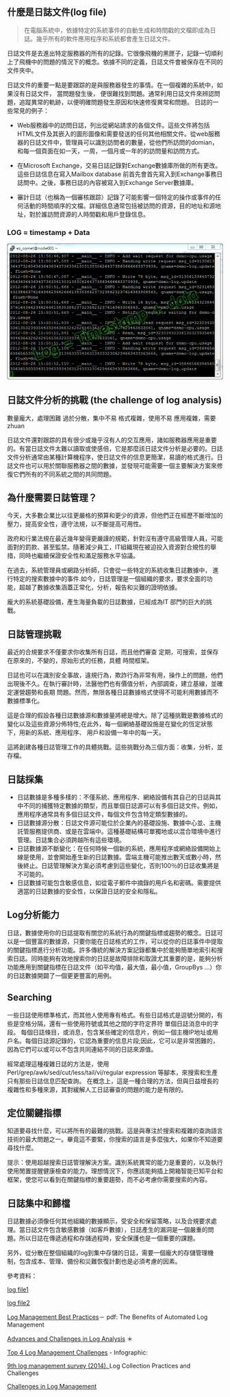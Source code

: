 
## 什麼是日誌文件(log file)


> 在電腦系統中，依據特定的系統事件的自動生成和時間戳的文檔即成為日誌。幾乎所有的軟件應用程序和系統都會產生日誌文件。

日誌文件是去進出特定服務器的所有的記錄。它很像飛機的黑匣子，記錄一切順利上了飛機中的問題的情況下的概念。依據不同的定義，日誌文件會被保存在不同的文件夾中。

日誌文件的重要一點是要跟踪的是與服務器發生的事情。在一個複雜的系統中，如果沒有日誌文件， 當問題發生後， 便很難找到問題。通常利用日誌文件來辨認問題，追蹤異常的軌跡，以便明確問題發生原因和快速修復異常和問題。
日誌的一些常見的例子：

* Web服務器中的訪問日誌，列出從網站請求的各個文件。這些文件將包括HTML文件及其嵌入的圖形圖像和需要發送的任何其他相關文件。從web服務器的日誌文件中，管理員可以識別訪問者的數量，從他們所訪問的domian，和每一個頁面在如一天，一周，一個月或一年的的訪問量和訪問方式。

* 在Microsoft Exchange，交易日誌記錄對Exchange數據庫所做的所有更改。這些日誌信息在寫入Mailbox database 前首先會首先寫入到Exchange事務日誌問中。之後，事務日誌的內容被寫入到Exchange Server數據庫。

* 審計日誌（也稱為一個審核跟踪）記錄了可能影響一個特定的操作或事件的任何活動的時間順序的文檔。詳細信息通常包括被訪問的資源，目的地址和源地址，對於誰訪問資源的人時間戳和用戶登錄信息。

### LOG = timestamp + Data

![logsample](https://github.com/PolinChen/logcenter/blob/master/img/logsample1.png)





## 日誌文件分析的挑戰 (the challenge of log analysis)


數量龐大，處理困難
過於分散，集中不易
格式複雜，使用不易
應用複雜，需要zhuan

日誌文件還對跟踪的具有很少或幾乎沒有人的交互應用，諸如服務器應用是重要的。有當日誌文件太難以讀取或使感倍，它是那麼該日誌文件分析是必要的。日誌文件分析通常由某種計算機程序，使日誌文件的信息更簡潔，易讀的格式進行。日誌文件也可以用於關聯服務器之間的數據，並發現可能需要一個主要解決方案來修復它們所有的不同系統之間的共同問題。

## 為什麼需要日誌管理？

今天，大多數企業比以往更嚴格的預算和更少的資源，但他們正在經歷不斷增加的壓力，提高安全性，遵守法規，以不斷提高可用性。

政府和行業法規在最近幾年變得更嚴謹的規範，針對沒有遵守高級管理人員，可能面對的罰款、甚至監禁。隨著減少員工，IT組織現在被迫投入資源對合規性的舉措，同時也繼續保證安全性和滿足服務水平協議。

在過去，系統管理員或網路分析師，只會從一些特定的系統收集日誌數據中， 進行特定的搜索數據中的事件.如今，日誌管理是一個組織的要求，要求全面的功能，超越了數據收集涵蓋正常化，分析，報告和災難的證明依據。

龐大的系統基礎設備，產生海量負載的日誌數據，已經成為IT 部門的巨大的挑戰。

## 日誌管理挑戰
最近的合規要求不僅要求你收集所有日誌，而且他們審查
定期，可搜索，並保存在原來的，不變的，原始形式的任務，具體
時間框架。

日誌也可以在識別安全事故，違規行為，欺詐行為非常有用，操作上的問題，他們出現後不久。在執行審計時，法醫他們也有價值分析，內部調查，建立基線，並確定運營趨勢和長期
問題。然而，無限各種日誌數據格式使得不可能利用數據而不數據標準化。

這是合理的假設各種日誌數據源和數據量將總是增大。除了這種挑戰是數據格式的變化以及這些資源分佈特性;在此外，每一個網絡基礎設施是在變化的恆定狀態下，用新的系統、應用程序、
用戶和設備一年中的每一天。

這將創建各種日誌管理工作的具體挑戰。這些挑戰分為三個方面：收集，分析，並存檔。

## 日誌採集

* 日誌數據是多種多樣的：不僅系統、應用程序、網絡設備有其自己的日誌與其中不同的捕獲特定數據的類型，而且單個日誌源可以有多個日誌文件。例如，應用程序通常具有多個日誌文件，每個文件包含特定類型數據的。
* 日誌數據源分散：日誌文件源可能位於企業內的基礎設施、數據中心並、主機託管服務提供商、或是在雲端中。這種基礎結構可單獨地或以混合環境中進行管理。日誌集合必須跨越所有這些環境。
* 日誌數據源不斷變化：在任何時候一個新的系統，應用程序或網絡設備開始上線是使用，並會開始產生新的日誌數據。雲端主機可能推出數天或數小時，然後終止。日誌管理解決方案必須考慮到這些變化，否則100％的日誌收集將是不可能的。
* 日誌數據可能包含敏感信息，如從電子郵件中摘錄的用戶名和密碼。需要提供適當的日誌數據的安全性，以保證日誌的安全和隱私。


## Log分析能力

日誌，數據使用你的日誌提取有關您的系統行為的關鍵指標或趨勢的概念。日誌可以是一個豐富的數據源，只要你能在日誌格式的工作，可以從你的日誌事件中提取的關鍵指標進​​行分析功能。許多傳統的解決方案記錄都集中於能夠簡單地索引和搜索日誌。同時能夠有效地搜索你的日誌是故障排除和取證尤其重要的是，能夠分析功能應用到關鍵指標在日誌文件（如平均值，最大值，最小值，GroupBys ...）你的日誌數據開闢了一個更更豐富的用例。


## Searching 

一些日誌使用標準格式，而其他人使用專有格式。有些日誌格式是逗號分開的，有些是空格分隔，還有一些使用符號或其他之間的字符定界符
單個日誌消息中的字段。
每個日誌條目，或消息，包含某些確定的信息片，例如一個主機IP地址或用戶名。每個日誌源記錄的，它認為重要的信息片段;因此，它可以是非常困難的，因為它們可以或可以不包含共同連結不同的日誌來源值。

經常處理這種複雜日誌的方法是，使用Perl/grep/awk/sed/cut/less/tail/vi/regular expression 等腳本，來搜索和生產只有那些日誌信息匹配查詢。
在概念上，這是一種合理的方法，但與日益增長的複雜性和多種來源，其對緩解人工日誌審查的問題的能力是有限的。

## 定位關鍵指標

知道要尋找什麼，可以將所有的最難的挑戰。這是與專注於搜索和複雜的查詢語言技術的最大問題之一。畢竟這不要緊，你搜索的語言是多麼強大，如果你不知道要尋找什麼。

提示：使用超越搜索日誌管理解決方案。識別系統異常的能力是重要的，以及執行使用閒置提醒健康檢查的能力。理想情況下，你應該能夠插上開箱智能已知平台和框架，使您可以看到在關鍵指標的重要趨勢，而不必考慮你需要搜索的內容。


## 日誌集中和歸檔

日誌數據必須像任何其他組織的數據顯示，受安全和保留策略，以及合規要求處理。當日誌文件包含敏感數據（如客戶數據），日誌產生的漏洞是一個嚴重的問題。所以日誌在傳遞過程和存儲過程時，安全保護也是一個重要的課題。

另外，從分散在整個組織的log到集中存儲的日誌，需要一個龐大的存儲管理機制，包含成本、管理、備份和災難恢復計劃也是必須考慮的因素。




參考資料：

[log file1](http://http://whatis.techtarget.com/definition/log-log-file)

[log file2](http://http://www.brickmarketing.com/define-log-file.htm)

[Log Management Best Practices](https://www.alertlogic.com/assets/log-manager/Log-Management-Best-Practices.pdf)－ pdf: The Benefits of Automated Log Management

[Advances and Challenges in Log Analysis](http://queue.acm.org/detail.cfm?id=2082137) ＊ 

[Top 4 Log Management Challenges](https://blog.logentries.com/2015/01/infographic-top-4-log-management-challenges/) - Infographic: 

[ 9th log management survey (2014). ](https://www.sans.org/reading-room/whitepapers/analyst/ninth-log-management-survey-report-35497) Log Collection Practices and Challenges

[Challenges in Log Management ](https://blog.compass-security.com/2014/10/challenges-in-log-management/)
